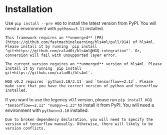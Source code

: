 # Installation

Use `pip install --pre HGQ` to install the latest version from PyPI. You will need a environment with `python==3.11` installed.

```{warning}
This framework requires an **unmerged** [PR](https://github.com/fastmachinelearning/hls4ml/pull/914) of hls4ml. Please install it by running `pip install "git+https://github.com/calad0i/hls4ml@HGQ-integration"`. Or, conversion will fail with unsupported layer error.
```

```{note}
The current varsion requires an **unmerged** version of hls4ml. Please install it by running `pip install git+https://github.com/calad0i/hls4ml`.
```

```{warning}
HGQ v0.2 requires `python3.10/3.11` and `tensorflow==2.13`. Please make sure that you have the correct version of python and tensorflow installed.
```

If you want to use the legency v0.1 version, please run `pip install HGQ "tensorflow==2.11" "numpy>=1.23"` to install it from PyPI. You will need a environment with `python==3.10` installed.

```{warning}
Due to broken dependency declaration, you will need to specify the version of tensorflow manually. Otherwise, there will likely to be version conflicts.
```
